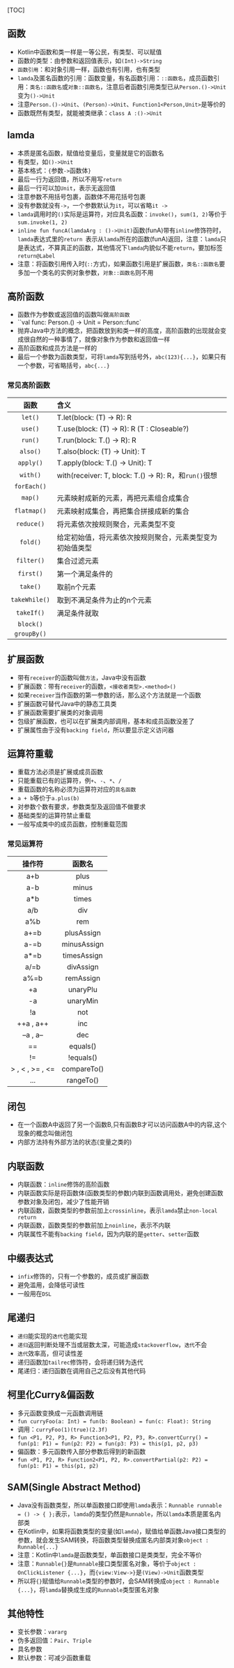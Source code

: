 [TOC]

## 函数
* Kotlin中函数和类一样是一等公民，有类型、可以赋值
* 函数的类型：由参数和返回值表示，如`(Int)->String`
* `函数引用`：和对象引用一样，函数也有引用，也有类型
* `lamda`及匿名函数的引用：函数变量，有名函数引用：`::函数名`，成员函数引用：`类名::函数名`或`对象::函数名`，注意后者函数引用类型已从`Person.()->Unit`变为`()->Unit`
* 注意`Person.()->Unit`、`(Person)->Unit`、`Function1<Person,Unit>`是等价的
* 函数既然有类型，就能被类继承：`class A :()->Unit`

## lamda
* 本质是匿名函数，赋值给变量后，变量就是它的函数名
* 有类型，如`()->Unit`
* 基本格式：`{`参数`->`函数体`}`
* 最后一行为返回值，所以不用写`return`
* 最后一行可以加`Unit`，表示无返回值
* 注意参数不用括号包裹，函数体不用花括号包裹
* 没有参数就没有`->`，一个参数默认为`it`，可以省略`it ->`
* `lamda`调用时的`()`实际是运算符，对应具名函数：`invoke()`，`sum(1, 2)`等价于`sum.invoke(1, 2)`
* `inline fun funcA(lamdaArg : ()->Unit)`函数(funA)带有`inline`修饰符时，`lamda`表达式里的`return `表示从`lamda`所在的函数(funA)返回，注意：`lamda`只是表达式，不算真正的函数，其他情况下`lamda`内貌似不能`return`，要加标签`return@Label`
* 注意：将函数引用传入时(`::`方式)，如果函数引用是扩展函数，`类名::函数名`要多加一个类名的实例对象参数，`对象::函数名`则不用

## 高阶函数
* 函数作为参数或返回值的函数叫做`高阶函数`
* ``val func: Person.() -> Unit = Person::func`
* 抛弃Java中方法的概念，把函数放到和类一样的高度，高阶函数的出现就会变成很自然的一种事情了，就像对象作为参数和返回值一样
* 高阶函数和成员方法是一样的
* 最后一个参数为函数类型，可将`lamda`写到括号外，`abc(123){...}`，如果只有一个参数，可省略括号，`abc{...}`

### 常见高阶函数
函数 | 含义
:---: | :---
`let()` | T.let(block: (T) -> R): R
`use()` | T.use(block: (T) -> R): R	(T : Closeable?)
`run()` | T.run(block: T.() -> R): R 
`also()` | T.also(block: (T) -> Unit): T
`apply()` | T.apply(block: T.() -> Unit): T
`with()` | with(receiver: T, block: T.() -> R): R，和`run()`很想 
`forEach()` | 
`map()` | 元素映射成新的元素，再把元素组合成集合
`flatmap()` | 元素映射成集合，再把集合拼接成新的集合
`reduce()` | 将元素依次按规则聚合，元素类型不变
`fold()` | 给定初始值，将元素依次按规则聚合，元素类型变为初始值类型
`filter()` | 集合过滤元素 
`first()` | 第一个满足条件的
`take()` | 取前n个元素
`takeWhile()` | 取到不满足条件为止的n个元素
`takeIf()` | 满足条件就取
`block()` | 
`groupBy()` | 

## 扩展函数
* 带有`receiver`的函数叫做`方法`，Java中没有函数
* 扩展函数：带有`receiver`的函数，`<接收者类型>.<method>()`
* 如果`receiver`当作函数的第一参数的话，那么这个方法就是一个函数
* 扩展函数可替代Java中的静态工具类
* 扩展函数需要扩展类的对象调用
* 包级扩展函数，也可以在扩展类内部调用，基本和成员函数没差了
* 扩展属性由于没有`backing field`，所以要显示定义访问器

## 运算符重载
* 重载方法必须是扩展或成员函数
* 只能重载已有的运算符，例`+`、`-`、`*`、`/`
* 重载函数的名称必须为运算符对应的`具名函数`
* `a + b`等价于`a.plus(b)`
* 对参数个数有要求，参数类型及返回值不做要求
* 基础类型的运算符禁止重载
* 一般写成类中的成员函数，控制重载范围

### 常见运算符
操作符 | 函数名
:---: | :---:
a+b | plus
a-b | minus
a*b | times
a/b | div
a%b | rem
a+=b | plusAssign
a-=b | minusAssign
a*=b | timesAssign
a/=b | divAssign
a%=b | remAssign
+a | unaryPlu
-a | unaryMin
!a | not
++a , a++ | inc
–a , a– | dec
== | equals()
!= | !equals()
\> , < , >= , <= | compareTo()
... | rangeTo()

## 闭包
* 在一个函数A中返回了另一个函数B,只有函数B才可以访问函数A中的内容,这个现象的概念叫做闭包
* 内部方法持有外部方法的状态(变量之类的)

## 内联函数
* 内联函数：`inline`修饰的高阶函数
* 内联函数实际是将函数体(函数类型的参数)内联到函数调用处，避免创建函数参数对象及闭包，减少了性能开销
* 内联函数，函数类型的参数前加上`crossinline`，表示`lamda`禁止`non-local return`
* 内联函数，函数类型的参数前加上`noinline`，表示不内联
* 内联属性不能有`backing field`，因为内联的是`getter`、`setter`函数

## 中缀表达式
* `infix`修饰的，只有一个参数的，成员或扩展函数
* 避免滥用，会降低可读性
* 一般用在`DSL`

## 尾递归
* `递归`能实现的`迭代`也能实现
* `递归`返回判断处理不当或层数太深，可能造成`stackoverflow`，`迭代`不会
* `迭代`效率高，但可读性差
* 递归函数加`tailrec`修饰符，会将递归转为迭代
* 尾递归：递归函数在调用自己之后没有其他代码

## 柯里化Curry&偏函数
* 多元函数变换成一元函数调用链
* `fun curryFoo(a: Int) = fun(b: Boolean) = fun(c: Float): String`
* 调用：`curryFoo(1)(true)(2.3f)`
* `fun <P1, P2, P3, R> Function3<P1, P2, P3, R>.convertCurry() = fun(p1: P1) = fun(p2: P2) = fun(p3: P3) = this(p1, p2, p3)`
* 偏函数：多元函数传入部分参数后得到的新函数
* `fun <P1, P2, R> Function2<P1, P2, R>.convertPartial(p2: P2) = fun(p1: P1) = this(p1, p2)`

## SAM(Single Abstract Method)
* Java没有函数类型，所以单函数接口即使用`lamda`表示：`Runnable runnable = () -> { };`表示，`lamda`的类型仍然是`Runnable`，所以`lamda`本质是匿名内部类
* 在Kotlin中，如果将函数类型的变量(如`lamda`)，赋值给单函数Java接口类型的参数，就会发生SAM转换，将函数类型替换成匿名内部类对象`object : Runnable{...}`
* 注意：Kotlin中`lamda`是函数类型，单函数接口是类类型，完全不等价
* 注意：`Runnable{}`是`Runnable`接口类型匿名对象，等价于`object : OnClickListener {...}`，而`{view:View->}`是`(View)->Unit`函数类型
* 所以将`{}`赋值给`Runnable`类型的参数时，会SAM转换成`object : Runnable {...}`，将`lamda`替换成生成的`Runnable`类型匿名对象

## 其他特性
* 变长参数：`vararg`
* 伪多返回值：`Pair`、`Triple`
* 具名参数
* 默认参数：可减少函数重载